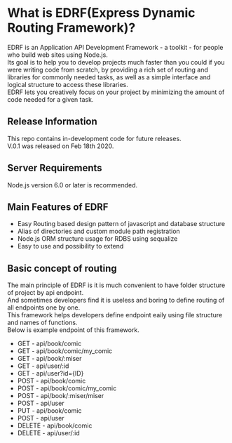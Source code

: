 # What is EDRF(Express Dynamic Routing Framework)?

EDRF is an Application API Development Framework - a toolkit - for people who build web sites using Node.js.  
Its goal is to help you to develop projects much faster than you could if you were writing code from scratch, by providing
a rich set of routing and libraries for commonly needed tasks, as well as a simple interface and logical structure to access these libraries.  
EDRF lets you creatively focus on your project by minimizing the amount of code needed for a given task.

## Release Information
This repo contains in-development code for future releases.  
V.0.1 was released on Feb 18th 2020.

## Server Requirements
Node.js version 6.0 or later is recommended.

## Main Features of EDRF
* Easy Routing based design pattern of javascript and database structure  
* Alias of directories and custom module path registration  
* Node.js ORM structure usage for RDBS using sequalize  
* Easy to use and possibility to extend  

## Basic concept of routing
The main principle of EDRF is it is much convenient to have folder structure of project by api endpoint.  
And sometimes developers find it is useless and boring to define routing of all endpoints one by one.  
This framework helps developers define endpoint eaily using file structure and names of functions.  
Below is example endpoint of this framework.  
* GET - api/book/comic
* GET - api/book/comic/my_comic
* GET - api/book/:miser
* GET - api/user/:id
* GET - api/user?id={ID}
* POST - api/book/comic
* POST - api/book/comic/my_comic
* POST - api/book/:miser/miser
* POST - api/user
* PUT - api/book/comic
* POST - api/user
* DELETE - api/book/comic
* DELETE - api/user/:id
